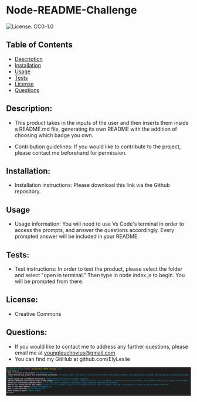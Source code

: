 # Node-README-Challenge
![License: CC0-1.0](https://img.shields.io/badge/License-CC0_1.0-lightgrey.svg)


## Table of Contents
* [Description](#description)
* [Installation](#installation)
* [Usage](#usage)
* [Tests](#tests)
* [License](#license)
* [Questions](#questions)
        
        
## Description: 
* This product takes in the inputs of the user and then inserts them inside a README.md file, generating its own README with the addition of choosing which badge you own.
        
        
* Contribution guidelines: If you would like to contribute to the project, please contact me beforehand for permission.

## Installation:

* Installation instructions: Please download this link via the Github repository.
        
## Usage

* Usage information: You will need to use Vs Code's terminal in order to access the prompts, and answer the questions accordingly. Every prompted answer will be included in your README.

        
## Tests:
* Test instructions: In order to test the product, please select the folder and select "open in terminal." Then type in node index.js to begin. You will be prompted from there.
        
## License: 
* Creative Commons
        
## Questions: 
        
* If you would like to contact me to address any further questions, please email me at youngleuchovius@gmail.com
* You can find my GitHub at github.com/ElyLeslie

![Image of application](./images/Readme-Generator-Screencap.PNG)